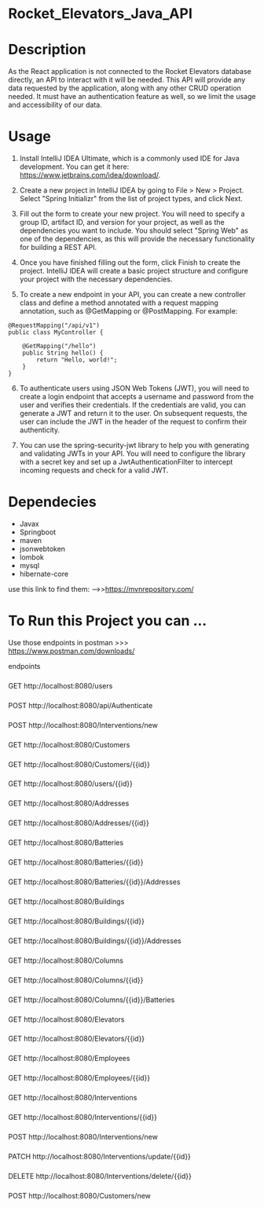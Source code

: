# Rocket_Elevators_Java_API

# Description

As the React application is not connected to the Rocket Elevators database directly, an API to interact with it will be needed. This API will provide any data requested by the application, along with any other CRUD operation needed. It must have an authentication feature as well, so we limit the usage and accessibility of our data.

# Usage

1. Install IntelliJ IDEA Ultimate, which is a commonly used IDE for Java development. You can get it here: https://www.jetbrains.com/idea/download/.

2. Create a new project in IntelliJ IDEA by going to File > New > Project. Select "Spring Initializr" from the list of project types, and click Next.

3. Fill out the form to create your new project. You will need to specify a group ID, artifact ID, and version for your project, as well as the dependencies you want to include. You should select "Spring Web" as one of the dependencies, as this will provide the necessary functionality for building a REST API.

4. Once you have finished filling out the form, click Finish to create the project. IntelliJ IDEA will create a basic project structure and configure your project with the necessary dependencies.

5. To create a new endpoint in your API, you can create a new controller class and define a method annotated with a request mapping annotation, such as @GetMapping or @PostMapping. For example: 

``` @RestController
@RequestMapping("/api/v1")
public class MyController {

    @GetMapping("/hello")
    public String hello() {
        return "Hello, world!";
    }
}
```

6. To authenticate users using JSON Web Tokens (JWT), you will need to create a login endpoint that accepts a username and password from the user and verifies their credentials. If the credentials are valid, you can generate a JWT and return it to the user. On subsequent requests, the user can include the JWT in the header of the request to confirm their authenticity.

7. You can use the spring-security-jwt library to help you with generating and validating JWTs in your API. You will need to configure the library with a secret key and set up a JwtAuthenticationFilter to intercept incoming requests and check for a valid JWT.

# Dependecies

- Javax
- Springboot
- maven
- jsonwebtoken
- lombok
- mysql
- hibernate-core

use this link to find them: -->>https://mvnrepository.com/

# To Run this Project you can ...

Use those endpoints in postman >>> https://www.postman.com/downloads/

endpoints



###
GET http://localhost:8080/users

###
POST http://localhost:8080/api/Authenticate

###
POST http://localhost:8080/Interventions/new

###
GET http://localhost:8080/Customers

###
GET http://localhost:8080/Customers/{{id}}

###
GET http://localhost:8080/users/{{id}}

###
GET http://localhost:8080/Addresses

###
GET http://localhost:8080/Addresses/{{id}}

###
GET http://localhost:8080/Batteries

###
GET http://localhost:8080/Batteries/{{id}}

###
GET http://localhost:8080/Batteries/{{id}}/Addresses

###
GET http://localhost:8080/Buildings

###
GET http://localhost:8080/Buildings/{{id}}

###
GET http://localhost:8080/Buildings/{{id}}/Addresses

###
GET http://localhost:8080/Columns

###
GET http://localhost:8080/Columns/{{id}}

###
GET http://localhost:8080/Columns/{{id}}/Batteries

###
GET http://localhost:8080/Elevators

###
GET http://localhost:8080/Elevators/{{id}}

###
GET http://localhost:8080/Employees

###
GET http://localhost:8080/Employees/{{id}}

###
GET http://localhost:8080/Interventions

###
GET http://localhost:8080/Interventions/{{id}}

###
POST http://localhost:8080/Interventions/new

###
PATCH http://localhost:8080/Interventions/update/{{id}}

###
DELETE http://localhost:8080/Interventions/delete/{{id}}

###
POST http://localhost:8080/Customers/new






